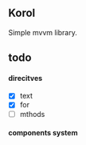 ## Korol
Simple mvvm library.
## todo
#### direcitves
- [x] text
- [x] for
- [ ] mthods

#### components system
